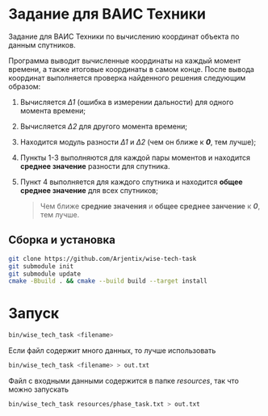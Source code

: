 # Задание для ВАИС Техники

Задание для ВАИС Техники по вычислению координат объекта по данным спутников.

Программа выводит вычисленные координаты на каждый момент времени, а также итоговые координаты в самом конце. После вывода координат выполняется проверка найденного решения следующим образом:

1. Вычисляется *Δ1* (ошибка в измерении дальности) для одного момента времени;

2. Вычисляется *Δ2* для другого момента времени;

3. Находится модуль разности *Δ1* и *Δ2* (чем он ближе к ***0***, тем лучше);

4. Пункты 1-3 выполняются для каждой пары моментов и находится **среднее значение** разности для спутника.

5. Пункт 4 выполняется для каждого спутника и находится **общее среднее значение** для всех спутников;

   > Чем ближе **средние значения** и  **общее среднее занчение** к ***0***, тем лучше.

## Сборка и установка

```bash
git clone https://github.com/Arjentix/wise-tech-task
git submodule init
git submodule update
cmake -Bbuild . && cmake --build build --target install
```

# Запуск

```bash
bin/wise_tech_task <filename>
```

Если файл содержит много данных, то лучше использовать

```bash
bin/wise_tech_task <filename> > out.txt
```

Файл  с входными данными содержится в папке *resources*, так что можно запускать

```bash
bin/wise_tech_task resources/phase_task.txt > out.txt
```

